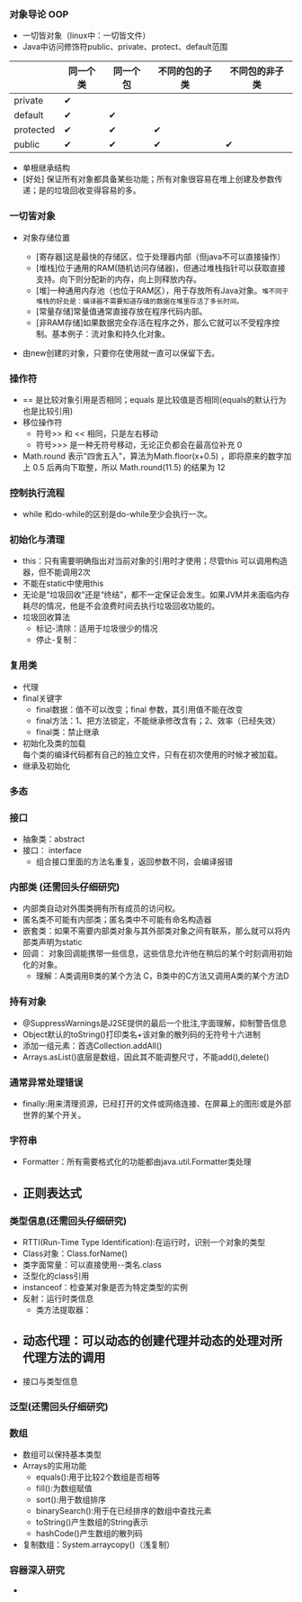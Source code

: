 ### 对象导论  OOP
- 一切皆对象（linux中：一切皆文件）
- Java中访问修饰符public、private、protect、default范围
 
 |       |同一个类  |同一个包|不同的包的子类 |不同包的非子类|
 |---|---|---|---|---|
 |  private|✔| | |
 | default |✔|✔|
 |protected|✔|✔|✔| |
 |public|✔|✔|✔|✔|

- 单根继承结构
 - [好处] 保证所有对象都具备某些功能；所有对象很容易在堆上创建及参数传递；是的垃圾回收变得容易的多。
 
 
 ### 一切皆对象
- 对象存储位置
    - [寄存器]这是最快的存储区，位于处理器内部（但java不可以直接操作） 
    - [堆栈]位于通用的RAM(随机访问存储器)，但通过堆栈指针可以获取直接支持。向下则分配新的内存，向上则释放内存。
    - [堆]一种通用内存池（也位于RAM区），用于存放所有Java对象。`堆不同于堆栈的好处是：编译器不需要知道存储的数据在堆里存活了多长时间。`
    - [常量存储]常量值通常直接存放在程序代码内部。
    - [非RAM存储]如果数据完全存活在程序之外，那么它就可以不受程序控制。基本例子：流对象和持久化对象。
 
- 由new创建的对象，只要你在使用就一直可以保留下去。
 
 
 ### 操作符
- == 是比较对象引用是否相同；equals 是比较值是否相同(equals的默认行为也是比较引用)
- 移位操作符
    - 符号>> 和 << 相同，只是左右移动
    - 符号>>> 是一种无符号移动，无论正负都会在最高位补充 0
- Math.round 表示"四舍五入"，算法为Math.floor(x+0.5) ，即将原来的数字加上 0.5 后再向下取整，所以 Math.round(11.5) 的结果为 12
 
 
 ### 控制执行流程
- while 和do-while的区别是do-while至少会执行一次。
 
 
  
 ### 初始化与清理
 - this：只有需要明确指出对当前对象的引用时才使用；尽管this 可以调用构造器，但不能调用2次
 - 不能在static中使用this
 - 无论是“垃圾回收”还是“终结”，都不一定保证会发生。如果JVM并未面临内存耗尽的情况，他是不会浪费时间去执行垃圾回收功能的。
 - 垃圾回收算法
     - 标记-清除：适用于垃圾很少的情况
     - 停止-复制：
 
 ### 复用类
 -  代理
 - final关键字
    - final数据：值不可以改变；final 参数，其引用值不能在改变
    - final方法：1、把方法锁定，不能继承修改含有；2、效率（已经失效）
    - final类：禁止继承
 - 初始化及类的加载<br/>
    每个类的编译代码都有自己的独立文件，只有在初次使用的时候才被加载。
 - 继承及初始化
    
 
 ### 多态
 
 ### 接口
 - 抽象类：abstract
 - 接口： interface
    - 组合接口里面的方法名重复，返回参数不同，会编译报错
   
 ### 内部类 (还需回头仔细研究)
 - 内部类自动对外围类拥有所有成员的访问权。
 - 匿名类不可能有内部类；匿名类中不可能有命名构造器
 - 嵌套类：如果不需要内部类对象与其外部类对象之间有联系，那么就可以将内部类声明为static
 - 回调： 对象回调能携带一些信息，这些信息允许他在稍后的某个时刻调用初始化的对象。
    - 理解：A类调用B类的某个方法 C，B类中的C方法又调用A类的某个方法D
 
 ### 持有对象
 - @SuppressWarnings是J2SE提供的最后一个批注,字面理解，抑制警告信息
 - Object默认的toString()打印类名+该对象的散列码的无符号十六进制
 - 添加一组元素：首选Collection.addAll()
 - Arrays.asList()底层是数组，因此其不能调整尺寸，不能add(),delete()
 
 ### 通常异常处理错误
 - finally:用来清理资源，已经打开的文件或网络连接、在屏幕上的图形或是外部世界的某个开关。
 
 ### 字符串
 - Formatter：所有需要格式化的功能都由java.util.Formatter类处理
 - 正则表达式
    - 
    
 
 ### 类型信息(还需回头仔细研究)
 - RTTI(Run-Time Type Identification):在运行时，识别一个对象的类型
 - Class对象：Class.forName()
 - 类字面常量：可以直接使用--类名.class
 - 泛型化的class引用
 - instanceof：检查某对象是否为特定类型的实例
 - 反射：运行时类信息
    - 类方法提取器：
 - 动态代理：可以动态的创建代理并动态的处理对所代理方法的调用
    -
 - 接口与类型信息

 ### 泛型(还需回头仔细研究)

 ### 数组
 - 数组可以保持基本类型
 - Arrays的实用功能
    - equals():用于比较2个数组是否相等
    - fill():为数组赋值
    - sort():用于数组排序
    - binarySearch():用于在已经排序的数组中查找元素
    - toString()产生数组的String表示
    - hashCode()产生数组的散列码
 - 复制数组：System.arraycopy()（浅复制）


 ### 容器深入研究
 -
 
 
 
 
 
 
 
 
 
 
 
 
 
 
 
 
 